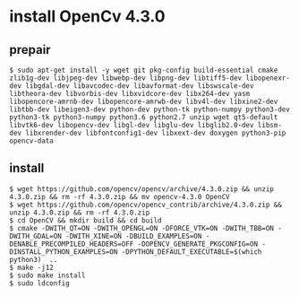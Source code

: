 # install OpenCv 4.3.0
## prepair
    $ sudo apt-get install -y wget git pkg-config build-essential cmake zlib1g-dev libjpeg-dev libwebp-dev libpng-dev libtiff5-dev libopenexr-dev libgdal-dev libavcodec-dev libavformat-dev libswscale-dev libtheora-dev libvorbis-dev libxvidcore-dev libx264-dev yasm libopencore-amrnb-dev libopencore-amrwb-dev libv4l-dev libxine2-dev libtbb-dev libeigen3-dev python-dev python-tk python-numpy python3-dev python3-tk python3-numpy python3.6 python2.7 unzip wget qt5-default libvtk6-dev libopencv-dev libgl-dev libglu-dev libglib2.0-dev libsm-dev libxrender-dev libfontconfig1-dev libxext-dev doxygen python3-pip opencv-data

## install
    $ wget https://github.com/opencv/opencv/archive/4.3.0.zip && unzip 4.3.0.zip && rm -rf 4.3.0.zip && mv opencv-4.3.0 OpenCV
    $ wget https://github.com/opencv/opencv_contrib/archive/4.3.0.zip && unzip 4.3.0.zip && rm -rf 4.3.0.zip
    $ cd OpenCV && mkdir build && cd build
    $ cmake -DWITH_QT=ON -DWITH_OPENGL=ON -DFORCE_VTK=ON -DWITH_TBB=ON -DWITH_GDAL=ON -DWITH_XINE=ON -DBUILD_EXAMPLES=ON -DENABLE_PRECOMPILED_HEADERS=OFF -DOPENCV_GENERATE_PKGCONFIG=ON -DINSTALL_PYTHON_EXAMPLES=ON -DPYTHON_DEFAULT_EXECUTABLE=$(which python3)  ..
    $ make -j12
    $ sudo make install
    $ sudo ldconfig